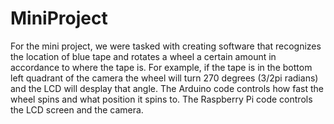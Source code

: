 # MiniProject
For the mini project, we were tasked with creating software that recognizes the location of blue tape and rotates a wheel a certain amount in accordance to where the tape is.
For example, if the tape is in the bottom left quadrant of the camera the wheel will turn 270 degrees (3/2pi radians) and the LCD will desplay that angle.
The Arduino code controls how fast the wheel spins and what position it spins to. 
The Raspberry Pi code controls the LCD screen and the camera.
